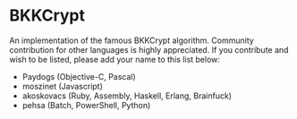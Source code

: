 # BKKCrypt

An implementation of the famous BKKCrypt algorithm. Community contribution for other languages is highly appreciated.
If you contribute and wish to be listed, please add your name to this list below:

* Paydogs (Objective-C, Pascal)
* moszinet (Javascript)
* akoskovacs (Ruby, Assembly, Haskell, Erlang, Brainfuck)
* pehsa (Batch, PowerShell, Python)

